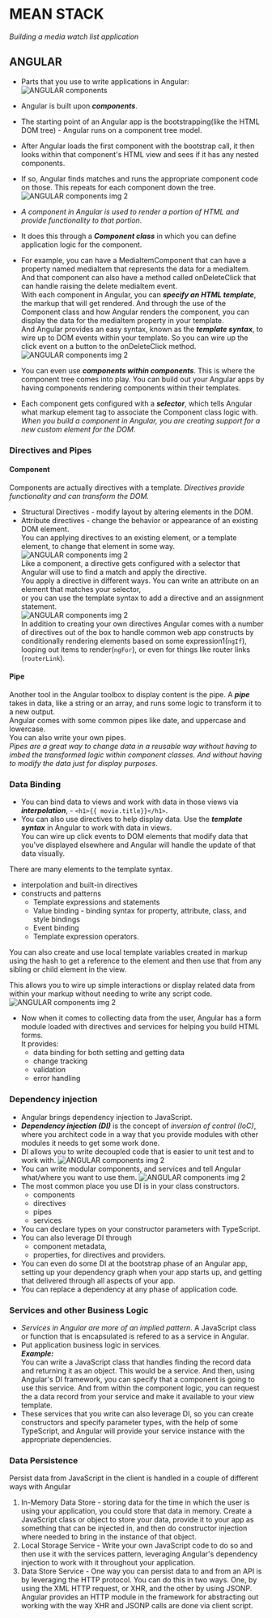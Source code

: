 # MEAN STACK
*Building a media watch list application*  
## ANGULAR

- Parts that you use to write applications in Angular:
![ANGULAR components](/images/angular1.png)  
- Angular is built upon ***components***. 
- The starting point of an Angular app is the bootstrapping(like the HTML DOM tree) - Angular runs on a component tree model. 
- After Angular loads the first component with the bootstrap call, it then looks within that component's HTML view and sees if it has any nested components. 
- If so, Angular finds matches and runs the appropriate component code on those. This repeats for each component down the tree. 
![ANGULAR components img 2](/images/angular2.png)  
- *A component in Angular is used to render a portion of HTML and provide functionality to that portion*.  
-  It does this through a ***Component class*** in which you can define application logic for the component. 
- For example, you can have a MediaItemComponent that can have a property named mediaItem that represents the data for a mediaItem.   
  And that component can also have a method called onDeleteClick that can handle raising the delete mediaItem event.  
  With each component in Angular, you can ***specify an HTML template***, the markup that will get rendered. And through the use of the Component class and how Angular renders the component, you can display the data for the mediaItem property in your template.  
  And Angular provides an easy syntax, known as the ***template syntax***, to wire up to DOM events within your template. So you can wire up the click event on a button to the onDeleteClick method.  
![ANGULAR components img 2](/images/angular3.png)  

- You can even use ***components within components***. This is where the component tree comes into play. You can build out your Angular apps by having components rendering components within their templates.  
- Each component gets configured with a ***selector***, which tells Angular what markup element tag to associate the Component class logic with. *When you build a component in Angular, you are creating support for a new custom element for the DOM*.  
### Directives and Pipes
#### Component
Components are actually directives with a template. *Directives provide functionality and can transform the DOM.*
- Structural Directives - modify layout by altering elements in the DOM. 
- Attribute directives - change the behavior or appearance of an existing DOM element.  
You can applying directives to an existing element, or a template element, to change that element in some way.  
![ANGULAR components img 2](/images/angular5.png)  
Like a component, a directive gets configured with a selector that Angular will use to find a match and apply the directive.  
You apply a directive in different ways. You can write an attribute on an element that matches your selector,  
or you can use the template syntax to add a directive and an assignment statement.  
![ANGULAR components img 2](/images/angular6.png)   
In addition to creating your own directives Angular comes with a number of directives out of the box to handle common web app constructs by conditionally rendering elements based on some expression1(```ngIf```), looping out items to render(```ngFor```), or even for things like router links (```routerLink```).  
#### Pipe
Another tool in the Angular toolbox to display content is the pipe. A ***pipe*** takes in data, like a string or an array, and runs some logic to transform it to a new output.  
Angular comes with some common pipes like date, and uppercase and lowercase.  
You can also write your own pipes.  
*Pipes are a great way to change data in a reusable way without having to imbed the transformed logic within component classes. And without having to modify the data just for display purposes*.  
### Data Binding
- You can bind data to views and work with data in those views via ***interpolation***, - ```<h1>{{ movie.title}}</h1>```.  
- You can also use directives to help display data. Use the ***template syntax*** in Angular to work with data in views.  
You can wire up click events to DOM elements that modify data that you've displayed elsewhere and Angular will handle the update of that data visually.  

There are many elements to the template syntax. 
- interpolation and built-in directives
- constructs and patterns
  - Template expressions and statements
  - Value binding - binding syntax for property, attribute, class, and style bindings
  - Event binding
  - Template expression operators.  

You can also create and use local template variables created in markup using the hash to get a reference to the element and then use that from any sibling or child element in the view.  

This allows you to wire up simple interactions or display related data from within your markup without needing to write any script code.  
![ANGULAR components img 2](/images/angular7.png)  
- Now when it comes to collecting data from the user, Angular has a form module loaded with directives and services for helping you build HTML forms.  
  It provides:
  - data binding for both setting and getting data
  - change tracking
  - validation
  - error handling  

### Dependency injection
- Angular brings dependency injection to JavaScript.  
- ***Dependency injection (DI)*** is the concept of *inversion of control (IoC)*, where you architect code in a way that you provide modules with other modules it needs to get some work done.
- DI allows you to write decoupled code that is easier to unit test and to work with. 
![ANGULAR components img 2](/images/angular8.png)  
- You can write modular components, and services and tell Angular what/where you want to use them. 
![ANGULAR components img 2](/images/angular9.png)  
- The most common place you use DI is in your class constructors.  
  - components
  - directives
  - pipes
  - services
- You can declare types on your constructor parameters with TypeScript.
- You can also leverage DI through 
  - component metadata,
  - properties, for directives and providers. 
- You can even do some DI at the bootstrap phase of an Angular app, setting up your dependency graph when your app starts up, and getting that delivered through all aspects of your app. 
- You can replace a dependency at any phase of application code.  

### Services and other Business Logic
- *Services in Angular are more of an implied pattern*. A JavaScript class or function that is encapsulated is refered to as a service in Angular. 
- Put application business logic in services.  
***Example:***  
You can write a JavaScript class that handles finding the record data and returning it as an object. This would be a service. And then, using Angular's DI framework, you can specify that a component is going to use this service. And from within the component logic, you can request the a data record from your service and make it available to your view template.  
- These services that you write can also leverage DI, so you can create constructors and specify parameter types, with the help of some TypeScript, and Angular will provide your service instance with the appropriate dependencies.  

### Data Persistence
Persist data from JavaScript in the client is handled in a couple of different ways with Angular
1. In-Memory Data Store - storing data for the time in which the user is using your application, you could store that data in memory. 
   Create a JavaScript class or object to store your data, provide it to your app as something that can be injected in, and then do constructor injection where needed to bring in the instance of that object. 
2. Local Storage Service - Write your own JavaScript code to do so and then use it with the services pattern, leveraging Angular's dependency injection to work with it throughout your application. 
3. Data Store Service - One way you can persist data to and from an API is by leveraging the HTTP protocol. You can do this in two ways. One, by using the XML HTTP request, or XHR, and the other by using JSONP. Angular provides an HTTP module in the framework for abstracting out working with the way XHR and JSONP calls are done via client script.  


